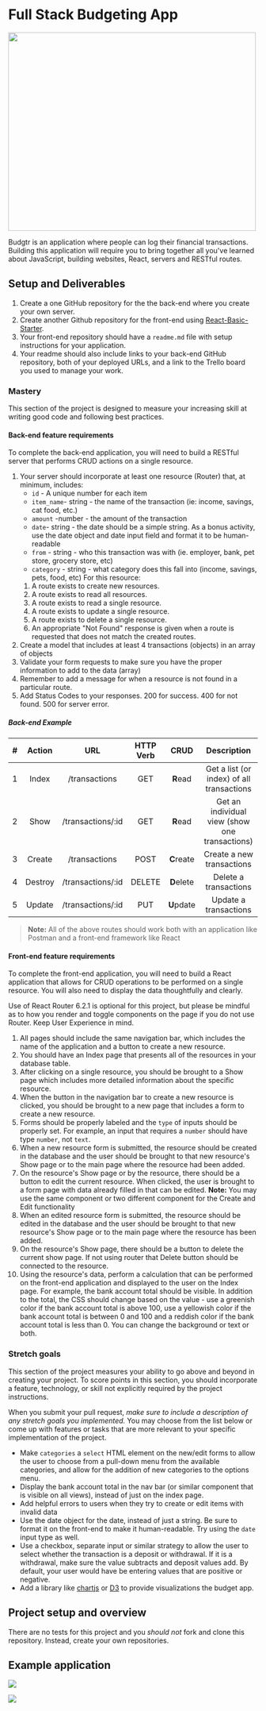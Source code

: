 # Full Stack Budgeting App

<img src="./assets/budget.webp" width="500" height="400">

Budgtr is an application where people can log their financial transactions. Building this application will require you to bring together all you've learned about JavaScript, building websites, React, servers and RESTful routes.

## Setup and Deliverables

1. Create a one GitHub repository for the the back-end where you create your own server.
1. Create another Github repository for the front-end using [React-Basic-Starter](https://github.com/10-3-pursuit/react-basic-starter).
1. Your front-end repository should have a `readme.md` file with setup instructions for your application.
1. Your readme should also include links to your back-end GitHub repository, both of your deployed URLs, and a link to the Trello board you used to manage your work.

### Mastery

This section of the project is designed to measure your increasing skill at writing good code and following best practices.

#### Back-end feature requirements

To complete the back-end application, you will need to build a RESTful server that performs CRUD actions on a single resource.

1. Your server should incorporate at least one resource (Router) that, at minimum, includes:
   - `id` - A unique number for each item
   - `item_name`- string - the name of the transaction (ie: income, savings, cat food, etc.)
   - `amount` -number - the amount of the transaction
   - `date`- string - the date should be a simple string. As a bonus activity, use the date object and date input field and format it to be human-readable
   - `from` - string - who this transaction was with (ie. employer, bank, pet store, grocery store, etc)
   - `category` - string - what category does this fall into (income, savings, pets, food, etc)
     For this resource:
   1. A route exists to create new resources.
   1. A route exists to read all resources.
   1. A route exists to read a single resource.
   1. A route exists to update a single resource.
   1. A route exists to delete a single resource.
   1. An appropriate "Not Found" response is given when a route is requested that does not match the created routes.
1. Create a model that includes at least 4 transactions (objects) in an array of objects
1. Validate your form requests to make sure you have the proper information to add to the data (array)
1. Remember to add a message for when a resource is not found in a particular route.
1. Add Status Codes to your responses. 200 for success. 400 for not found. 500 for server error.

##### Back-end Example

|  #  | Action  |        URL        | HTTP Verb |    CRUD    |                  Description                   |
| :-: | :-----: | :---------------: | :-------: | :--------: | :--------------------------------------------: |
|  1  |  Index  |   /transactions   |    GET    |  **R**ead  |   Get a list (or index) of all transactions    |
|  2  |  Show   | /transactions/:id |    GET    |  **R**ead  | Get an individual view (show one transactions) |
|  3  | Create  |   /transactions   |   POST    | **C**reate |           Create a new transactions            |
|  4  | Destroy | /transactions/:id |  DELETE   | **D**elete |             Delete a transactions              |
|  5  | Update  | /transactions/:id |    PUT    | **U**pdate |             Update a transactions              |

> **Note:** All of the above routes should work both with an application like Postman and a front-end framework like React

#### Front-end feature requirements

To complete the front-end application, you will need to build a React application that allows for CRUD operations to be performed on a single resource. You will also need to display the data thoughtfully and clearly.

Use of React Router 6.2.1 is optional for this project, but please be mindful as to how you render and toggle components on the page if you do not use Router. Keep User Experience in mind.

1. All pages should include the same navigation bar, which includes the name of the application and a button to create a new resource.
1. You should have an Index page that presents all of the resources in your database table.
1. After clicking on a single resource, you should be brought to a Show page which includes more detailed information about the specific resource.
1. When the button in the navigation bar to create a new resource is clicked, you should be brought to a new page that includes a form to create a new resource.
1. Forms should be properly labeled and the `type` of inputs should be properly set. For example, an input that requires a `number` should have type `number`, not `text`.
1. When a new resource form is submitted, the resource should be created in the database and the user should be brought to that new resource's Show page or to the main page where the resource had been added.
1. On the resource's Show page or by the resource, there should be a button to edit the current resource. When clicked, the user is brought to a form page with data already filled in that can be edited.
   **Note:** You may use the same component or two different component for the Create and Edit functionality
1. When an edited resource form is submitted, the resource should be edited in the database and the user should be brought to that new resource's Show page or to the main page where the resource has been added.
1. On the resource's Show page, there should be a button to delete the current show page. If not using router that Delete button should be connected to the resource.
1. Using the resource's data, perform a calculation that can be performed on the front-end application and displayed to the user on the Index page. For example, the bank account total should be visible. In addition to the total, the CSS should change based on the value - use a greenish color if the bank account total is above 100, use a yellowish color if the bank account total is between 0 and 100 and a reddish color if the bank account total is less than 0. You can change the background or text or both.

### Stretch goals

This section of the project measures your ability to go above and beyond in creating your project. To score points in this section, you should incorporate a feature, technology, or skill not explicitly required by the project instructions.

When you submit your pull request, _make sure to include a description of any stretch goals you implemented._ You may choose from the list below or come up with features or tasks that are more relevant to your specific implementation of the project.

- Make `categories` a `select` HTML element on the new/edit forms to allow the user to choose from a pull-down menu from the available categories, and allow for the addition of new categories to the options menu.
- Display the bank account total in the nav bar (or similar component that is visible on all views), instead of just on the index page.
- Add helpful errors to users when they try to create or edit items with invalid data
- Use the date object for the date, instead of just a string. Be sure to format it on the front-end to make it human-readable. Try using the `date` input type as well.
- Use a checkbox, separate input or similar strategy to allow the user to select whether the transaction is a deposit or withdrawal. If it is a withdrawal, make sure the value subtracts and deposit values add. By default, your user would have be entering values that are positive or negative.
- Add a library like [chartjs](https://www.chartjs.org) or [D3](https://www.chartjs.org) to provide visualizations the budget app.

## Project setup and overview

There are no tests for this project and you _should not_ fork and clone this repository. Instead, create your own repositories.

## Example application

![](./assets/index-page.png)

![](./assets/new-page.png)
